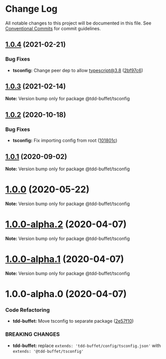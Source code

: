 # Change Log

All notable changes to this project will be documented in this file.
See [Conventional Commits](https://conventionalcommits.org) for commit guidelines.

## [1.0.4](https://github.com/NiGhTTraX/tdd-buffet/compare/@tdd-buffet/tsconfig@1.0.3...@tdd-buffet/tsconfig@1.0.4) (2021-02-21)


### Bug Fixes

* **tsconfig:** Change peer dep to allow typescript@3.8 ([2bf97c6](https://github.com/NiGhTTraX/tdd-buffet/commit/2bf97c6))





## [1.0.3](https://github.com/NiGhTTraX/tdd-buffet/compare/@tdd-buffet/tsconfig@1.0.2...@tdd-buffet/tsconfig@1.0.3) (2021-02-14)

**Note:** Version bump only for package @tdd-buffet/tsconfig





## [1.0.2](https://github.com/NiGhTTraX/tdd-buffet/compare/@tdd-buffet/tsconfig@1.0.1...@tdd-buffet/tsconfig@1.0.2) (2020-10-18)


### Bug Fixes

* **tsconfig:** Fix importing config from root ([101801c](https://github.com/NiGhTTraX/tdd-buffet/commit/101801c))





## [1.0.1](https://github.com/NiGhTTraX/tdd-buffet/compare/@tdd-buffet/tsconfig@1.0.0...@tdd-buffet/tsconfig@1.0.1) (2020-09-02)

**Note:** Version bump only for package @tdd-buffet/tsconfig





# [1.0.0](https://github.com/NiGhTTraX/tdd-buffet/compare/@tdd-buffet/tsconfig@1.0.0-alpha.2...@tdd-buffet/tsconfig@1.0.0) (2020-05-22)

**Note:** Version bump only for package @tdd-buffet/tsconfig





# [1.0.0-alpha.2](https://github.com/NiGhTTraX/tdd-buffet/compare/@tdd-buffet/tsconfig@1.0.0-alpha.1...@tdd-buffet/tsconfig@1.0.0-alpha.2) (2020-04-07)

**Note:** Version bump only for package @tdd-buffet/tsconfig





# [1.0.0-alpha.1](https://github.com/NiGhTTraX/tdd-buffet/compare/@tdd-buffet/tsconfig@1.0.0-alpha.0...@tdd-buffet/tsconfig@1.0.0-alpha.1) (2020-04-07)

**Note:** Version bump only for package @tdd-buffet/tsconfig





# 1.0.0-alpha.0 (2020-04-07)


### Code Refactoring

* **tdd-buffet:** Move tsconfig to separate package ([2e57f10](https://github.com/NiGhTTraX/tdd-buffet/commit/2e57f10))


### BREAKING CHANGES

* **tdd-buffet:** replace `extends: 'tdd-buffet/config/tsconfig.json'` with
`extends: '@tdd-buffet/tsconfig'`
